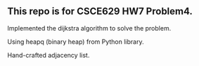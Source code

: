 ## This repo is for CSCE629 HW7 Problem4.

Implemented the dijkstra algorithm to solve the problem.

Using heapq (binary heap) from Python library.

Hand-crafted adjacency list.
